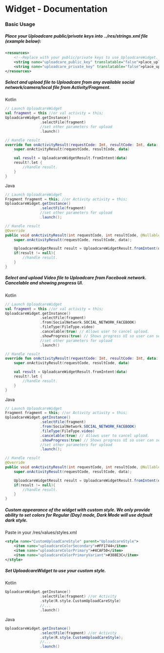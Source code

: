 # Widget - Documentation

### Basic Usage

##### Place your Uploadcare public/private keys into ../res/strings.xml file (example below):

```xml
<resources>
    <!--Replace with your public/private keys to use UploadcareWidget. Private key is optional, required only if you use Rest API features.-->
    <string name="uploadcare_public_key" translatable="false">place_uploadcare_public_key_here</string>
    <string name="uploadcare_private_key" translatable="false">place_uploadcare_private_key_here</string>
</resources>
```

##### Select and upload file to Uploadcare from any available social network/camera/local file from Activity/Fragment.

Kotlin
```kotlin
// Launch UploadcareWidget
val fragment = this //or val activity = this;
UploadcareWidget.getInstance()
                .selectFile(fragment)
                //set other parameters for upload
                .launch()

// Handle result
override fun onActivityResult(requestCode: Int, resultCode: Int, data: Intent?) {
    super.onActivityResult(requestCode, resultCode, data)

    val result = UploadcareWidgetResult.fromIntent(data)
    result?.let {
        //handle result.
    }
}
```
Java
```java
// Launch UploadcareWidget
Fragment fragment = this; //or Activity activity = this;
UploadcareWidget.getInstance()
                .selectFile(fragment)
                //set other parameters for upload
                .launch();

// Handle result
@Override
public void onActivityResult(int requestCode, int resultCode, @Nullable Intent data) {
    super.onActivityResult(requestCode, resultCode, data);

    UploadcareWidgetResult result = UploadcareWidgetResult.fromIntent(data);
    if(result != null){
        //handle result.
    }
}
```

##### Select and upload Video file to Uploadcare from Facebook network. Cancelable and showing progress UI.

Kotlin
```kotlin
// Launch UploadcareWidget
val fragment = this //or val activity = this;
UploadcareWidget.getInstance()
                .selectFile(fragment)
                .from(SocialNetwork.SOCIAL_NETWORK_FACEBOOK)
                .fileType(FileType.video)
                .cancelable(true) // Allows user to cancel upload.
                .showProgress(true) // Shows progress UI so user can see upload progress.
                //set other parameters for upload
                .launch()

// Handle result
override fun onActivityResult(requestCode: Int, resultCode: Int, data: Intent?) {
    super.onActivityResult(requestCode, resultCode, data)

    val result = UploadcareWidgetResult.fromIntent(data)
    result?.let {
        //handle result.
    }
}
```
Java
```java
// Launch UploadcareWidget
Fragment fragment = this; //or Activity activity = this;
UploadcareWidget.getInstance()
                .selectFile(fragment)
                .from(SocialNetwork.SOCIAL_NETWORK_FACEBOOK)
                .fileType(FileType.video)
                .cancelable(true) // Allows user to cancel upload.
                .showProgress(true) // Shows progress UI so user can see upload progress.
                //set other parameters for upload
                .launch();

// Handle result
@Override
public void onActivityResult(int requestCode, int resultCode, @Nullable Intent data) {
    super.onActivityResult(requestCode, resultCode, data);

    UploadcareWidgetResult result = UploadcareWidgetResult.fromIntent(data);
    if(result != null){
        //handle result.
    }
}
```

##### Custom appearance of the widget with custom style. We only provide ability to set colors for Regular (Day) mode, Dark Mode will use default dark style.

Paste in your /res/values/styles.xml
```xml
<style name="CustomUploadCareStyle" parent="UploadcareStyle">
    <item name="uploadcareColorSecondary">#FF1744</item>
    <item name="uploadcareColorPrimary">#4CAF50</item>
    <item name="uploadcareColorPrimaryVariant">#388E3C</item>
</style>
```

##### Set UploadcareWidget to use your custom style.

Kotlin
```kotlin
UploadcareWidget.getInstance()
                .selectFile(fragment) //or Activity
                .style(R.style.CustomUploadCareStyle)
                //...
                .launch()
```
Java
```java
UploadcareWidget.getInstance()
                .selectFile(fragment) //or Activity
                .style(R.style.CustomUploadCareStyle);
                //...
                .launch()
```